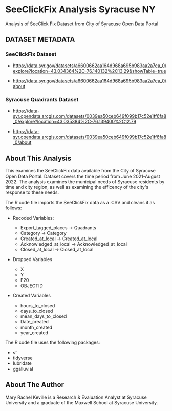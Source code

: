 # SeeClickFix Analysis Syracuse NY
 Analysis of SeeClick Fix Dataset from City of Syracuse Open Data Portal

## DATASET METADATA

### SeeClickFix Dataset

 - https://data.syr.gov/datasets/a6600662aa164d968a695b983aa2a7ea_0/explore?location=43.034364%2C-76.140132%2C13.29&showTable=true

- https://data.syr.gov/datasets/a6600662aa164d968a695b983aa2a7ea_0/about

### Syracuse Quadrants Dataset
- https://data-syr.opendata.arcgis.com/datasets/0039ea50ceb649f099b17c52e1ff6fa8_0/explore?location=43.035384%2C-76.139400%2C12.79

- https://data-syr.opendata.arcgis.com/datasets/0039ea50ceb649f099b17c52e1ff6fa8_0/about

## About This Analysis

 This examines the SeeClickFix data available from the City of Syracuse Open Data Portal. Dataset covers the time period from June 2021-August 2022. The analysis examines the municipal needs of Syracuse residents by time and city region, as well as examining the efficency of the city's response to these needs.

 The R code file imports the SeeClickFix data as a .CSV and cleans it as follows:

- Recoded Variables:
    - Export_tagged_places -> Quadrants
    - Category -> Category
    - Created_at_local -> Created_at_local
    - Acknowledged_at_local -> Acknowledged_at_local
    - Closed_at_local -> Closed_at_local

- Dropped Variables
    - X
    - Y
    - F20
    - OBJECTID

- Created Variables
    - hours_to_closed
    - days_to_closed
    - mean_days_to_closed
    - Date_created
    - month_created
    - year_created

The R code file uses the following packages: 

- sf
- tidyverse
- lubridate
- ggalluvial

## About The Author
Mary Rachel Keville is a Research & Evaluation Analyst at Syracuse University and a graduate of the Maxwell School at Syracuse University.